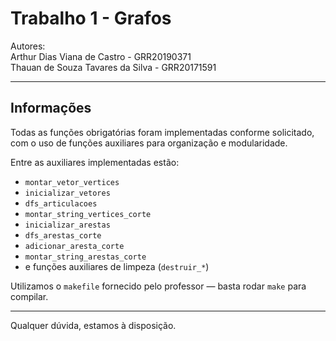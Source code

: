 # Trabalho 1 - Grafos

Autores:  
Arthur Dias Viana de Castro - GRR20190371  
Thauan de Souza Tavares da Silva - GRR20171591

---

## Informações

Todas as funções obrigatórias foram implementadas conforme solicitado, com o uso de funções auxiliares para organização e modularidade.

Entre as auxiliares implementadas estão:

- `montar_vetor_vertices`
- `inicializar_vetores`
- `dfs_articulacoes`
- `montar_string_vertices_corte`
- `inicializar_arestas`
- `dfs_arestas_corte`
- `adicionar_aresta_corte`
- `montar_string_arestas_corte`
- e funções auxiliares de limpeza (`destruir_*`)

Utilizamos o `makefile` fornecido pelo professor — basta rodar `make` para compilar.

---

Qualquer dúvida, estamos à disposição.
